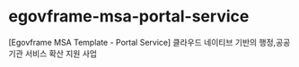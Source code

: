 # egovframe-msa-portal-service
[Egovframe MSA Template - Portal Service] 클라우드 네이티브 기반의 행정,공공기관 서비스 확산 지원 사업
